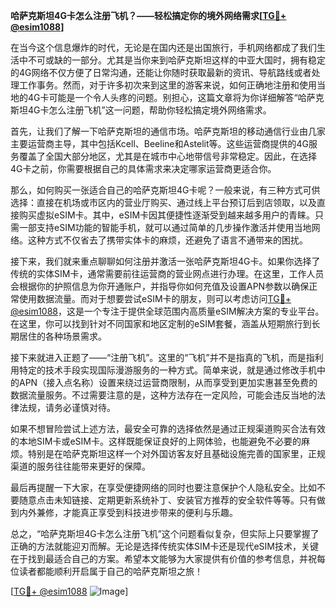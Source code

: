 **哈萨克斯坦4G卡怎么注册飞机？——轻松搞定你的境外网络需求[[TG💪+ @esim1088](https://t.me/s/esim1088)]**

在当今这个信息爆炸的时代，无论是在国内还是出国旅行，手机网络都成了我们生活中不可或缺的一部分。尤其是当你来到哈萨克斯坦这样的中亚大国时，拥有稳定的4G网络不仅方便了日常沟通，还能让你随时获取最新的资讯、导航路线或者处理工作事务。然而，对于许多初次来到这里的游客来说，如何正确地注册和使用当地的4G卡可能是一个令人头疼的问题。别担心，这篇文章将为你详细解答“哈萨克斯坦4G卡怎么注册飞机”这一问题，帮助你轻松搞定境外网络需求。

首先，让我们了解一下哈萨克斯坦的通信市场。哈萨克斯坦的移动通信行业由几家主要运营商主导，其中包括Kcell、Beeline和Astelit等。这些运营商提供的4G服务覆盖了全国大部分地区，尤其是在城市中心地带信号非常稳定。因此，在选择4G卡之前，你需要根据自己的具体需求来决定哪家运营商更适合你。

那么，如何购买一张适合自己的哈萨克斯坦4G卡呢？一般来说，有三种方式可供选择：直接在机场或市区内的营业厅购买、通过线上平台预订后到店领取，以及直接购买虚拟eSIM卡。其中，eSIM卡因其便捷性逐渐受到越来越多用户的青睐。只需一部支持eSIM功能的智能手机，就可以通过简单的几步操作激活并使用当地网络。这种方式不仅省去了携带实体卡的麻烦，还避免了语言不通带来的困扰。

接下来，我们就来重点聊聊如何注册并激活一张哈萨克斯坦4G卡。如果你选择了传统的实体SIM卡，通常需要前往运营商的营业网点进行办理。在这里，工作人员会根据你的护照信息为你开通账户，并指导你如何充值及设置APN参数以确保正常使用数据流量。而对于想要尝试eSIM卡的朋友，则可以考虑访问[TG💪+ @esim1088](https://t.me/s/esim1088)，这是一个专注于提供全球范围内高质量eSIM解决方案的专业平台。在这里，你可以找到针对不同国家和地区定制的eSIM套餐，涵盖从短期旅行到长期居住的各种场景需求。

接下来就进入正题了——“注册飞机”。这里的“飞机”并不是指真的飞机，而是指利用特定的技术手段实现国际漫游服务的一种方式。简单来说，就是通过修改手机中的APN（接入点名称）设置来绕过运营商限制，从而享受到更加实惠甚至免费的数据流量服务。不过需要注意的是，这种方法存在一定风险，可能会违反当地的法律法规，请务必谨慎对待。

如果不想冒险尝试上述方法，最安全可靠的选择依然是通过正规渠道购买合法有效的本地SIM卡或eSIM卡。这样既能保证良好的上网体验，也能避免不必要的麻烦。特别是在哈萨克斯坦这样一个对外国访客友好且基础设施完善的国家里，正规渠道的服务往往能带来更好的保障。

最后再提醒一下大家，在享受便捷网络的同时也要注意保护个人隐私安全。比如不要随意点击未知链接、定期更新系统补丁、安装官方推荐的安全软件等等。只有做到内外兼修，才能真正享受到科技进步带来的便利与乐趣。

总之，“哈萨克斯坦4G卡怎么注册飞机”这个问题看似复杂，但实际上只要掌握了正确的方法就能迎刃而解。无论是选择传统实体SIM卡还是现代eSIM技术，关键在于找到最适合自己的方案。希望本文能够为大家提供有价值的参考信息，并祝每位读者都能顺利开启属于自己的哈萨克斯坦之旅！

[[TG💪+ @esim1088](https://t.me/s/esim1088) ![Image](https://i.postimg.cc/4NQfJmqS/Snipaste-2025-05-13-00-14-12.png)]